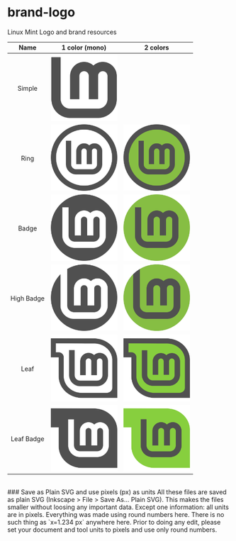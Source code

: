# brand-logo
Linux Mint Logo and brand resources


| Name  | 1 color (mono) | 2 colors      |
|:-----:|:--------------:|:-------------:|
| Simple | <img src="https://raw.githubusercontent.com/linuxmint/brand-logo/master/simple-mono.svg" height="150"> | |
| Ring  | <img src="https://raw.githubusercontent.com/linuxmint/brand-logo/master/ring-mono.svg" height="150"> | <img src="https://raw.githubusercontent.com/linuxmint/brand-logo/master/ring.svg" height="150"> |
| Badge  | <img src="https://raw.githubusercontent.com/linuxmint/brand-logo/master/badge-mono.svg" height="150"> | <img src="https://raw.githubusercontent.com/linuxmint/brand-logo/master/badge.svg" height="150"> |
| High Badge  | <img src="https://raw.githubusercontent.com/linuxmint/brand-logo/master/high-badge-mono.svg" height="150"> | <img src="https://raw.githubusercontent.com/linuxmint/brand-logo/master/high-badge.svg" height="150"> |
| Leaf  | <img src="https://raw.githubusercontent.com/linuxmint/brand-logo/master/leaf-mono.svg" height="150"> | <img src="https://raw.githubusercontent.com/linuxmint/brand-logo/master/leaf.svg" height="150"> |
| Leaf Badge  | <img src="https://raw.githubusercontent.com/linuxmint/brand-logo/master/leaf-badge-mono.svg" height="150"> | <img src="https://raw.githubusercontent.com/linuxmint/brand-logo/master/leaf-badge.svg" height="150"> |

<br />
### Save as Plain SVG and use pixels (px) as units
All these files are saved as plain SVG (Inkscape > File > Save As... Plain SVG). This makes the files smaller without loosing any important data. Except one information: all units are in pixels. Everything was made using round numbers here. There is no such thing as `x=1.234 px` anywhere here. Prior to doing any edit, please set your document and tool units to pixels and use only round numbers.